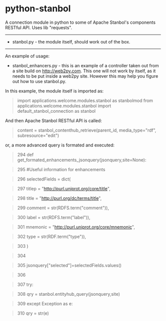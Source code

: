 python-stanbol
==============

A connection module  in python to some of Apache Stanbol's components RESTful API. Uses lib "requests".

---

* stanbol.py - the module itself, should work out of the box.

--- 
An example of usage:
* stanbol_enhancers.py  - this is an example of a controller taken out from a site build on http://web2py.com.
This one will not work by itself, as it needs to be put inside a web2py site.
However this may help you figure out how to use stanbol.py.

In this example, the module itself is imported as:
>  import applications.welcome.modules.stanbol as stanbolmod
>  from applications.welcome.modules.stanbol import default_stanbol_connection as stanbol

And then Apache Stanbol RESTful API is called:
> content = stanbol_contenthub_retrieve(parent_id, media_type="rdf", subresource="edit")  

or, a more advanced query is formated and executed:
    
> 294 def get_formated_enhancements_jsonquery(jsonquery,site=None):

> 295	  #Useful information for enhancements

> 296	  selectedFields = dict(

> 297	                    titlep = "http://purl.uniprot.org/core/title",

> 298	                    title = "http://purl.org/dc/terms/title",

> 299	                    comment = str(RDFS.term("comment")),

> 300	                    label = str(RDFS.term("label")),

> 301	                    mnemonic = "http://purl.uniprot.org/core/mnemonic",

> 302	                    type = str(RDF.term("type")), 

> 303	                    )

> 304	                    

> 305	    jsonquery["selected"]=selectedFields.values()

> 306	    

> 307	    try:

> 308	        qry = stanbol.entityhub_query(jsonquery,site)

> 309	    except Exception as e:

> 310	        qry = str(e)




